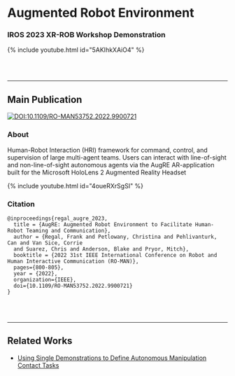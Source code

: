 # Augmented Robot Environment

### IROS 2023 XR-ROB Workshop Demonstration

{% include youtube.html id="5AKIhkXAiO4" %}

<br>
<br>

***

## Main Publication

[![DOI:10.1109/RO-MAN53752.2022.9900721](https://zenodo.org/badge/DOI/10.1109/RO-MAN53752.2022.9900721.svg)](https://doi.org/10.1109/RO-MAN53752.2022.9900721)

### About
Human-Robot Interaction (HRI) framework for command, control, and supervision of large multi-agent teams. Users can interact with line-of-sight and non-line-of-sight autonomous agents via the AugRE AR-application built for the Microsoft HoloLens 2 Augmented Reality Headset

{% include youtube.html id="4oueRXrSgSI" %}

### Citation
```
@inproceedings{regal_augre_2023,
  title = {AugRE: Augmented Robot Environment to Facilitate Human-Robot Teaming and Communication},
  author = {Regal, Frank and Petlowany, Christina and Pehlivanturk, Can and Van Sice, Corrie
  and Suarez, Chris and Anderson, Blake and Pryor, Mitch},
  booktitle = {2022 31st IEEE International Conference on Robot and Human Interactive Communication (RO-MAN)},
  pages={800-805},
  year = {2022},
  organization={IEEE},
  doi={10.1109/RO-MAN53752.2022.9900721}
}
```

<br>
<br>

***

## Related Works
* [Using Single Demonstrations to Define Autonomous Manipulation
  Contact Tasks](https://utnuclearroboticspublic.github.io/ar-affordances/)
